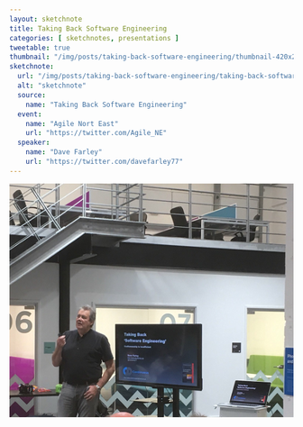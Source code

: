 ```yaml
---
layout: sketchnote
title: Taking Back Software Engineering
categories: [ sketchnotes, presentations ]
tweetable: true
thumbnail: "/img/posts/taking-back-software-engineering/thumbnail-420x255.png"
sketchnote:
  url: "/img/posts/taking-back-software-engineering/taking-back-software-engineering.png"
  alt: "sketchnote"
  source:
    name: "Taking Back Software Engineering"
  event:
    name: "Agile Nort East"
    url: "https://twitter.com/Agile_NE"
  speaker:
    name: "Dave Farley"
    url: "https://twitter.com/davefarley77"
---
```


<img src="/img/posts/taking-back-software-engineering/dave.png" alt="dave farley speaking at Agile NE" />
